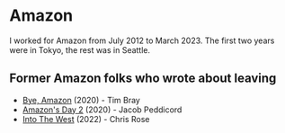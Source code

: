 # Amazon

I worked for Amazon from July 2012 to March 2023. The first two years were in Tokyo, the rest was in Seattle.

## Former Amazon folks who wrote about leaving

- [Bye, Amazon](https://www.tbray.org/ongoing/When/202x/2020/04/29/Leaving-Amazon) (2020) - Tim Bray
- [Amazon's Day 2](https://peddicord.xyz/day-two/) (2020) - Jacob Peddicord
- [Into The West](https://offby1.website/posts/grey-ships-pass.html) (2022) - Chris Rose
